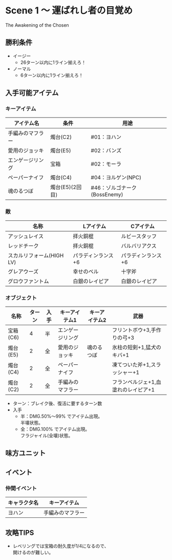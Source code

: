 # Scene 1 ～ 運ばれし者の目覚め  

The Awakening of the Chosen

## 勝利条件 

- イージー
  - 26ターン以内に1ライン揃えろ！
- ノーマル
  - 6ターン以内に1ライン揃えろ！

## 入手可能アイテム 

### キーアイテム

|アイテム名|条件|用途|
|---|---|---|
|手編みのマフラー|燭台(C2)|#01：ヨハン|
|愛用のジョッキ|燭台(E5)|#02：バンズ|
|エンゲージリング|宝箱|#02：モーラ|
|ペーパーナイフ|燭台(C4)|#04：ヨルゲン(NPC)|
|魂のるつぼ|燭台(E5)(2回目)|#46：ゾルゴナーク(BossEnemy)|

### 敵

|名称|Lアイテム|Cアイテム|
|---|---|---|
|アッシュレイス|拝火銅棍|ルビースタッフ|
|レッドチーク|拝火銅棍|バルバリアクス|
|スカルリフォーム(HIGH LV)|パラディンランス+6|パラディンランス+6|
|グレアウーズ|幸せのベル|十字斧|
|グロウファントム|白銀のレイピア|白銀のレイピア|

### オブジェクト

|名称|ターン|入手|キーアイテム1|キーアイテム2|武器|
|---|---|---|---|---|---|
|宝箱(C6)|4|半|エンゲージリング||フリントボウ+3,手作りの弓+3|
|燭台(E5)|2|全|愛用のジョッキ|魂のるつぼ|氷柱の短剣+1,猛犬のキバ+1|
|燭台(C4)|2|全|ペーパーナイフ||凍てついた斧+1,スラッシャー+1|
|燭台(C2)|2|全|手編みのマフラー||フランベルジェ+1,血塗れのレイピア+1|

- ターン：ブレイク後、復活に要するターン数
- 入手
  - 半：DMG.50%～99% でアイテム出現。<br />半壊状態。
  - 全：DMG.100% でアイテム出現。<br />フラジャイル(全壊)状態。

## 味方ユニット 

## イベント 

### 仲間イベント

|キャラクタ名|キーアイテム|
|---|---|
|ヨハン|手編みのマフラー|

## 攻略TIPS 

- レベリングでは宝箱の耐久度が1/4になるので、<br />開けるのが難しい。

